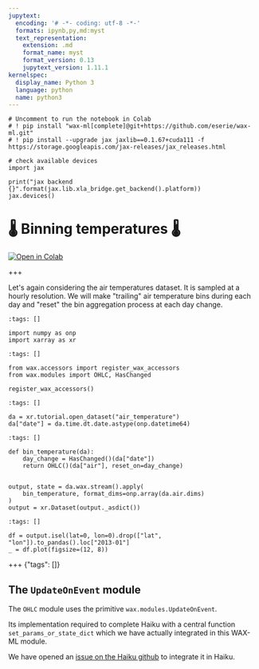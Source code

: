 ```yaml
---
jupytext:
  encoding: '# -*- coding: utf-8 -*-'
  formats: ipynb,py,md:myst
  text_representation:
    extension: .md
    format_name: myst
    format_version: 0.13
    jupytext_version: 1.11.1
kernelspec:
  display_name: Python 3
  language: python
  name: python3
---
```


```{code-cell} ipython3
# Uncomment to run the notebook in Colab
# ! pip install "wax-ml[complete]@git+https://github.com/eserie/wax-ml.git"
# ! pip install --upgrade jax jaxlib==0.1.67+cuda111 -f https://storage.googleapis.com/jax-releases/jax_releases.html
```

```{code-cell} ipython3
# check available devices
import jax
```

```{code-cell} ipython3
print("jax backend {}".format(jax.lib.xla_bridge.get_backend().platform))
jax.devices()
```

# 🌡 Binning temperatures 🌡

[![Open in Colab](https://colab.research.google.com/assets/colab-badge.svg)](https://colab.research.google.com/github/eserie/wax-ml/blob/main/docs/notebooks/03_ohlc_temperature.ipynb)

+++

Let's again considering the air temperatures dataset.
It is sampled at a hourly resolution.
We will make "trailing" air temperature bins during each day and "reset" the bin
aggregation process at each day change.

```{code-cell} ipython3
:tags: []

import numpy as onp
import xarray as xr
```

```{code-cell} ipython3
:tags: []

from wax.accessors import register_wax_accessors
from wax.modules import OHLC, HasChanged

register_wax_accessors()
```

```{code-cell} ipython3
:tags: []

da = xr.tutorial.open_dataset("air_temperature")
da["date"] = da.time.dt.date.astype(onp.datetime64)
```

```{code-cell} ipython3
:tags: []

def bin_temperature(da):
    day_change = HasChanged()(da["date"])
    return OHLC()(da["air"], reset_on=day_change)


output, state = da.wax.stream().apply(
    bin_temperature, format_dims=onp.array(da.air.dims)
)
output = xr.Dataset(output._asdict())
```

```{code-cell} ipython3
:tags: []

df = output.isel(lat=0, lon=0).drop(["lat", "lon"]).to_pandas().loc["2013-01"]
_ = df.plot(figsize=(12, 8))
```

+++ {"tags": []}

## The `UpdateOnEvent` module

The `OHLC` module uses the primitive `wax.modules.UpdateOnEvent`.

Its implementation required to complete Haiku with a central function
`set_params_or_state_dict` which we have actually integrated in this WAX-ML module.

We have opened an [issue on the Haiku github](https://github.com/deepmind/dm-haiku/issues/126)
to integrate it in Haiku.
